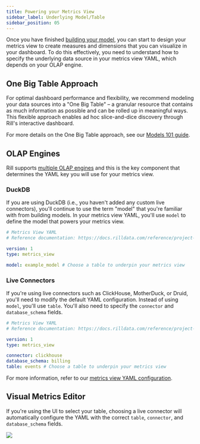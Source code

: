 ```yaml
---
title: Powering your Metrics View
sidebar_label: Underlying Model/Table
sidebar_position: 05
---
```


Once you have finished [building your model](/build/models), you can start to design your metrics view to create measures and dimensions that you can visualize in your dashboard. To do this effectively, you need to understand how to specify the underlying data source in your metrics view YAML, which depends on your OLAP engine.

## One Big Table Approach

For optimal dashboard performance and flexibility, we recommend modeling your data sources into a "One Big Table" – a granular resource that contains as much information as possible and can be rolled up in meaningful ways. This flexible approach enables ad hoc slice-and-dice discovery through Rill's interactive dashboard.


For more details on the One Big Table approach, see our [Models 101 guide](/build/models/models-101#one-big-table-and-dashboarding).

## OLAP Engines 

Rill supports [multiple OLAP engines](/connect/olap) and this is the key component that determines the YAML key you will use for your metrics view.

### DuckDB
If you are using DuckDB (i.e., you haven't added any custom live connectors), you'll continue to use the term "model" that you're familiar with from building models. In your metrics view YAML, you'll use `model` to define the model that powers your metrics view.


```yaml
# Metrics View YAML
# Reference documentation: https://docs.rilldata.com/reference/project-files/metrics-views

version: 1
type: metrics_view

model: example_model # Choose a table to underpin your metrics view
```

### Live Connectors

If you're using live connectors such as ClickHouse, MotherDuck, or Druid, you'll need to modify the default YAML configuration. Instead of using `model`, you'll use `table`. You'll also need to specify the `connector` and `database_schema` fields.

```yaml
# Metrics View YAML
# Reference documentation: https://docs.rilldata.com/reference/project-files/metrics-views

version: 1
type: metrics_view

connector: clickhouse
database_schema: billing
table: events # Choose a table to underpin your metrics view
```

For more information, refer to our [metrics view YAML configuration](/reference/project-files/metrics-views).

## Visual Metrics Editor

If you're using the UI to select your table, choosing a live connector will automatically configure the YAML with the correct `table`, `connector`, and `database_schema` fields.

<img src='/img/build/metrics-view/clickhouse-metrics-view.png' class='rounded-gif' />
<br />